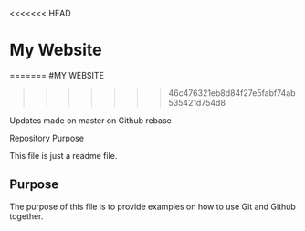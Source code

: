 <<<<<<< HEAD
# My Website	
=======
#MY WEBSITE
>>>>>>> 46c476321eb8d84f27e5fabf74ab535421d754d8

Updates made on master on Github rebase

Repository Purpose


This file is just a readme file.


## Purpose 

The purpose of this file is to provide examples on how to use Git and Github together.
